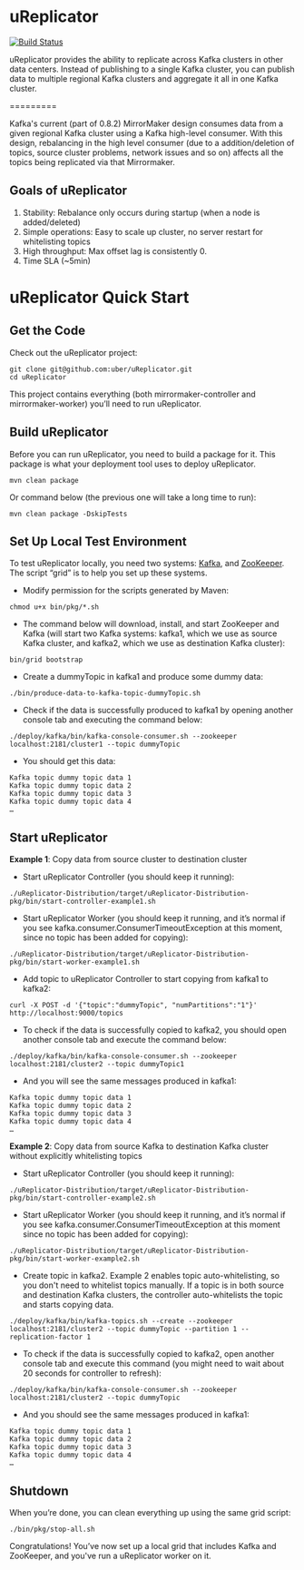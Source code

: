 uReplicator 
===========
[![Build Status](https://travis-ci.org/uber/uReplicator.svg?branch=master)](https://travis-ci.org/uber/uReplicator)

uReplicator provides the ability to replicate across Kafka clusters in other data centers. Instead of publishing to a single Kafka cluster, you can publish data to multiple regional Kafka clusters and aggregate it all in one Kafka cluster.

=========

Kafka's current (part of 0.8.2) MirrorMaker design consumes data from a given regional Kafka cluster using a Kafka high-level consumer. With this design, rebalancing in the high level consumer (due to a addition/deletion of topics, source cluster problems, network issues and so on) affects all the topics being replicated via that Mirrormaker.

## Goals of uReplicator

1. Stability: Rebalance only occurs during startup (when a node is added/deleted)
2. Simple operations: Easy to scale up cluster, no server restart for whitelisting topics
3. High throughput: Max offset lag is consistently 0.
4. Time SLA (~5min)

# uReplicator Quick Start

## Get the Code
Check out the uReplicator project:
```
git clone git@github.com:uber/uReplicator.git
cd uReplicator
```
This project contains everything (both mirrormaker-controller and mirrormaker-worker) you’ll need to run uReplicator.

## Build uReplicator
Before you can run uReplicator, you need to build a package for it. This package is what your deployment tool uses to deploy uReplicator.
```
mvn clean package
```
Or command below (the previous one will take a long time to run):
```
mvn clean package -DskipTests
```

## Set Up Local Test Environment
To test uReplicator locally, you need two systems: [Kafka](http://kafka.apache.org/), and [ZooKeeper](http://zookeeper.apache.org/). The script “grid” is to help you set up these systems.
- Modify permission for the scripts generated by Maven:
```
chmod u+x bin/pkg/*.sh
```
- The command below will download, install, and start ZooKeeper and Kafka (will start two Kafka systems: kafka1, which we use as source Kafka cluster, and kafka2, which we use as destination Kafka cluster):
```
bin/grid bootstrap
```
- Create a dummyTopic in kafka1 and produce some dummy data:
```
./bin/produce-data-to-kafka-topic-dummyTopic.sh
```
- Check if the data is successfully produced to kafka1 by opening another console tab and executing the command below:
```
./deploy/kafka/bin/kafka-console-consumer.sh --zookeeper localhost:2181/cluster1 --topic dummyTopic
```
- You should get this data:
```
Kafka topic dummy topic data 1
Kafka topic dummy topic data 2
Kafka topic dummy topic data 3
Kafka topic dummy topic data 4
…
```

## Start uReplicator

**Example 1**: Copy data from source cluster to destination cluster

- Start uReplicator Controller (you should keep it running):
```
./uReplicator-Distribution/target/uReplicator-Distribution-pkg/bin/start-controller-example1.sh
```

- Start uReplicator Worker (you should keep it running, and it’s normal if you see kafka.consumer.ConsumerTimeoutException at this moment, since no topic has been added for copying):
```
./uReplicator-Distribution/target/uReplicator-Distribution-pkg/bin/start-worker-example1.sh
```

- Add topic to uReplicator Controller to start copying from kafka1 to kafka2:
```
curl -X POST -d '{"topic":"dummyTopic", "numPartitions":"1"}' http://localhost:9000/topics
```

- To check if the data is successfully copied to kafka2, you should open another console tab and execute the command below:
```
./deploy/kafka/bin/kafka-console-consumer.sh --zookeeper localhost:2181/cluster2 --topic dummyTopic1
```

- And you will see the same messages produced in kafka1:
```
Kafka topic dummy topic data 1
Kafka topic dummy topic data 2
Kafka topic dummy topic data 3
Kafka topic dummy topic data 4
…
```

**Example 2**: Copy data from source Kafka to destination Kafka cluster without explicitly whitelisting topics

- Start uReplicator Controller (you should keep it running):
```
./uReplicator-Distribution/target/uReplicator-Distribution-pkg/bin/start-controller-example2.sh
```

- Start uReplicator Worker (you should keep it running, and it’s normal if you see kafka.consumer.ConsumerTimeoutException at this moment since no topic has been added for copying):
```
./uReplicator-Distribution/target/uReplicator-Distribution-pkg/bin/start-worker-example2.sh
```

- Create topic in kafka2. Example 2 enables topic auto-whitelisting, so you don't need to whitelist topics manually. If a topic is in both source and destination Kafka clusters, the controller auto-whitelists the topic and starts copying data.

```
./deploy/kafka/bin/kafka-topics.sh --create --zookeeper localhost:2181/cluster2 --topic dummyTopic --partition 1 --replication-factor 1
```

- To check if the data is successfully copied to kafka2, open another console tab and execute this command (you might need to wait about 20 seconds for controller to refresh):
```
./deploy/kafka/bin/kafka-console-consumer.sh --zookeeper localhost:2181/cluster2 --topic dummyTopic
```

- And you should see the same messages produced in kafka1:
```
Kafka topic dummy topic data 1
Kafka topic dummy topic data 2
Kafka topic dummy topic data 3
Kafka topic dummy topic data 4
…
```

## Shutdown
When you’re done, you can clean everything up using the same grid script:
```
./bin/pkg/stop-all.sh
```

Congratulations! You’ve now set up a local grid that includes Kafka and ZooKeeper, and you've run a uReplicator worker on it.
